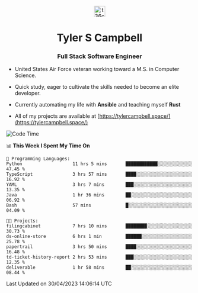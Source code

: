 <p align="center">
<a href="https://www.linkedin.com/in/t36campbell" target="blank"><img align="center" src="https://ik.imagekit.io/t36campbell/Portfolio/linkedin.png.original_m8bbGgPh6.png" alt="t36campbell" height="30" width="30" /></a>
</p>
<h1 align="center">Tyler S Campbell</h1>
<h3 align="center">Full Stack Software Engineer</h3>

* United States Air Force veteran working toward a M.S. in Computer Science.

* Quick study, eager to cultivate the skills needed to become an elite developer.

* Currently automating my life with **Ansible** and teaching myself **Rust**

* All of my projects are available at [https://tylercampbell.space/](https://tylercampbell.space/)

<!--START_SECTION:waka-->
![Code Time](http://img.shields.io/badge/Code%20Time-2%2C441%20hrs%2036%20mins-blue)

📊 **This Week I Spent My Time On** 

```text
💬 Programming Languages: 
Python                   11 hrs 5 mins       ████████████░░░░░░░░░░░░░   47.45 % 
TypeScript               3 hrs 57 mins       ████░░░░░░░░░░░░░░░░░░░░░   16.92 % 
YAML                     3 hrs 7 mins        ███░░░░░░░░░░░░░░░░░░░░░░   13.35 % 
Java                     1 hr 36 mins        ██░░░░░░░░░░░░░░░░░░░░░░░   06.92 % 
Bash                     57 mins             █░░░░░░░░░░░░░░░░░░░░░░░░   04.09 % 

🐱‍💻 Projects: 
filingcabinet            7 hrs 10 mins       ████████░░░░░░░░░░░░░░░░░   30.73 % 
ds-online-store          6 hrs 1 min         ██████░░░░░░░░░░░░░░░░░░░   25.78 % 
papertrail               3 hrs 50 mins       ████░░░░░░░░░░░░░░░░░░░░░   16.48 % 
td-ticket-history-report 2 hrs 53 mins       ███░░░░░░░░░░░░░░░░░░░░░░   12.35 % 
deliverable              1 hr 58 mins        ██░░░░░░░░░░░░░░░░░░░░░░░   08.44 % 
```


 Last Updated on 30/04/2023 14:06:14 UTC
<!--END_SECTION:waka-->
